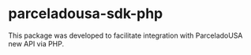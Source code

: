 # parceladousa-sdk-php
This package was developed to facilitate integration with ParceladoUSA new API via PHP.
